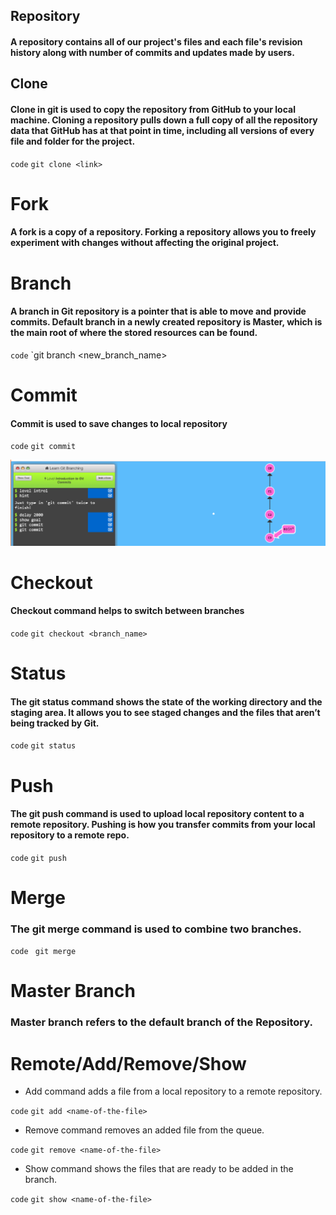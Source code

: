 ## Repository 

#### A repository contains all of our project's files and each file's revision history along with number of commits and updates made by users.


## Clone

#### Clone in git is used to copy the repository from GitHub to your local machine. Cloning a repository pulls down a full copy of all the repository data that GitHub has at that point in time, including all versions of every file and folder for the project.
`code`
`git clone <link>`

# Fork

#### A fork is a copy of a repository. Forking a repository allows you to freely experiment with changes without affecting the original project.

# Branch

#### A branch in Git repository is a pointer that is able to move and provide commits. Default branch in a newly created repository is Master, which is the main root of where the stored resources can be found.
`code`
`git branch <new_branch_name>



# Commit

#### Commit is used to save changes to local repository
`code`
`git commit`

![Commit](COMMIT.PNG)

# Checkout

#### Checkout command helps to switch between branches

`code`
` git checkout <branch_name> `

# Status

#### The git status command shows the state of the working directory and the staging area. It allows you to see staged changes and the files that aren’t being tracked by Git. 

`code`
` git status `

# Push

#### The git push command is used to upload local repository content to a remote repository. Pushing is how you transfer commits from your local repository to a remote repo.

`code`
` git push `

# Merge

### The git merge command is used to combine two branches.

`code`
` git merge`

# Master Branch
### Master branch refers to the default branch of the Repository. 

# Remote/Add/Remove/Show
* Add command adds a file from a local repository to a remote repository.

`code`
`git add <name-of-the-file>`

* Remove command removes an added file from the queue.

`code`
`git remove <name-of-the-file>`

* Show command shows the files that are ready to be added in the branch.

`code`
`git show <name-of-the-file>`



